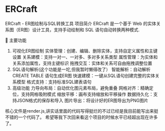 # ERCraft
ERCraft - ER图绘制与SQL转换工具
项目简介
ERCraft 是一个基于 Web 的实体关系图（ER图）设计工具，支持手动绘制和 SQL 语句自动转换两种模式.

🎯 主要功能
1. 可视化ER图绘制
实体管理：创建、编辑、删除实体，支持自定义属性和主键设置
关系建模：支持一对一、一对多、多对多关系类型
属性管理：为实体和关系添加属性，支持主键标识
拖拽交互：实体和关系可自由拖拽调整位置
2. SQL语句解析(这个功能是一坨,但我暂时懒得改了）
智能解析：自动解析 CREATE TABLE 语句生成ER图
快速建模：一键从SQL语句创建完整的实体关系模型
格式支持：支持标准SQL建表语句
3. 高级功能
力导向布局：自动优化图元素布局，避免重叠
网格对齐：精确定位，支持网格吸附模式
缩放平移：画布支持缩放和平移操作
数据持久化：支持JSON格式的保存和导入
图片导出：将设计好的ER图导出为PNG图片

核心文件是render.js,讲实话里面的代码写得挺烂的不过已经是我目前能写出来挺不错的一个代码了。
希望等我下次回来看这个项目的时候水平已经超出现在许多了。
